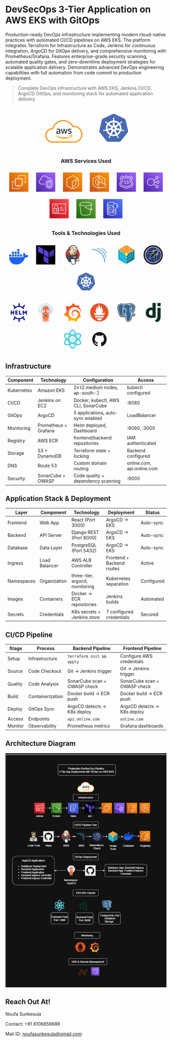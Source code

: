 # DevSecOps 3-Tier Application on AWS EKS with GitOps
Production-ready DevOps infrastructure implementing modern cloud-native practices with automated CI/CD pipelines on AWS EKS. The platform integrates Terraform for Infrastructure as Code, Jenkins for continuous integration, ArgoCD for GitOps delivery, and comprehensive monitoring with Prometheus/Grafana. Features enterprise-grade security scanning, automated quality gates, and zero-downtime deployment strategies for scalable application delivery. Demonstrates advanced DevOps engineering capabilities with full automation from code commit to production deployment.
> Complete DevOps infrastructure with AWS EKS, Jenkins CI/CD, ArgoCD GitOps, and monitoring stack for automated application delivery.

<p align="center">
  <img src="05-icons-k8s/aws-logo.png" alt="AWS" width="130" style="margin: 20px;"/>
  <img src="05-icons-k8s/Kubernetes.png" alt="Kubernetes" width="95" style="margin: 20px;"/>
</p>



<h3 align="center">AWS Services Used</h3>

<p align="center">
  <img src="05-icons-k8s/ec2.png" alt="EC2" width="60" style="margin:10px"/>
  <img src="05-icons-k8s/virtual-private-cloud.png" alt="VPC" width="60" style="margin:10px"/>
  <img src="05-icons-k8s/Elastic Container Registry.png" alt="ECR" width="60" style="margin:10px"/>
  <img src="05-icons-k8s/EKS Cloud.png" alt="EKS" width="60" style="margin:10px"/>
  <img src="05-icons-k8s/Route 53.png" alt="Route 53" width="60" style="margin:10px"/>
  <img src="05-icons-k8s/Elastic Load Balancing.png" alt="LB" width="60" style="margin:10px"/>
  <img src="05-icons-k8s/Identity and Access Management.png" alt="IAM" width="60" style="margin:10px"/>
  <img src="05-icons-k8s/Simple Storage Service.png" alt="S3" width="60" style="margin:10px"/>
  <img src="05-icons-k8s/DynamoDB.png" alt="DynamoDB" width="60" style="margin:10px"/>
</p>


<h3 align="center">Tools & Technologies Used </h3>

<!-- Row 2 -->
<p align="center">
  <img src="05-icons-k8s/docker.png" alt="Docker" width="60" style="margin:10px"/>
  <img src="05-icons-k8s/terraform.jpg" alt="Terraform" width="60" style="margin:10px"/>
  <img src="05-icons-k8s/jenkins.png" alt="Jenkins" width="60" style="margin:10px"/>
  <img src="05-icons-k8s/sonarqube.png" alt="SonarQube" width="60" style="margin:10px"/>
  <img src="05-icons-k8s/trivy.png" alt="Trivy" width="60" style="margin:10px"/>
  <img src="05-icons-k8s/owasp.png" alt="OWASP" width="60" style="margin:10px"/>
  <img src="05-icons-k8s/Kubernetes.png" alt="Kubernetes" width="60" style="margin:10px"/>
</p>

<!-- Row 3 -->
<p align="center">
  <img src="05-icons-k8s/Helm.png" alt="Helm" width="60" style="margin:10px"/>
  <img src="05-icons-k8s/Argo CD.png" alt="Argo CD" width="60" style="margin:10px"/>
  <img src="05-icons-k8s/Grafana.png" alt="Grafana" width="60" style="margin:10px"/>
  <img src="05-icons-k8s/Prometheus.png" alt="Prometheus" width="60" style="margin:10px"/>
  <img src="05-icons-k8s/PostgresSQL.png" alt="Postgres" width="60" style="margin:10px"/>
  <img src="05-icons-k8s/Django.png" alt="Django" width="60" style="margin:10px"/>
  <img src="05-icons-k8s/react.png" alt="React" width="60" style="margin:10px"/>
  <img src="05-icons-k8s/github.png" alt="GitHub" width="60" style="margin:10px"/>
</p>

## Infrastructure
| Component   | Technology             | Configuration                                    | Access                                   |
|-------------|------------------------|--------------------------------------------------|------------------------------------------|
| Kubernetes  | Amazon EKS              | 2x t2.medium nodes, ap-south-1                    | kubectl configured                       |
| CI/CD       | Jenkins on EC2          | Docker, kubectl, AWS CLI, SonarCube              | :8080                                    |
| GitOps      | ArgoCD                  | 5 applications, auto-sync enabled                | LoadBalancer                             |
| Monitoring  | Prometheus + Grafana    | Helm deployed, Dashboard                 | :9090, :3000                             |
| Registry    | AWS ECR                 | frontend/backend repositories                    | IAM authenticated                        |
| Storage     | S3 + DynamoDB           | Terraform state + locking                        | Backend configured                       |
| DNS         | Route 53                | Custom domain routing                            | online.com, api.online.com       |
| Security    | SonarCube + OWASP       | Code quality + dependency scanning               | :9000                                    |

## Application Stack & Deployment
| Layer      | Component     | Technology                    | Deployment                | Status      |
|------------|--------------|--------------------------------|---------------------------|-------------|
| Frontend   | Web App       | React (Port 3000)              | ArgoCD → EKS               | Auto-sync   |
| Backend    | API Server    | Django REST (Port 8000)        | ArgoCD → EKS               | Auto-sync   |
| Database   | Data Layer    | PostgreSQL (Port 5432)         | ArgoCD → EKS               | Auto-sync   |
| Ingress    | Load Balancer | AWS ALB Controller             | Frontend + Backend routes  | Active      |
| Namespaces | Organization  | three-tier, argocd, monitoring | Kubernetes separation      | Configured  |
| Images     | Containers    | Docker → ECR repositories      | Jenkins builds             | Automated   |
| Secrets    | Credentials   | K8s secrets + Jenkins store    | 7 configured credentials   | Secured     |

## CI/CD Pipeline
| Stage   | Process         | Backend Pipeline                         | Frontend Pipeline                  |
|---------|----------------|------------------------------------------|-------------------------------------|
| Setup   | Infrastructure | `terraform init && apply`                | Configure AWS credentials          |
| Source  | Code Checkout  | Git → Jenkins trigger                     | Git → Jenkins trigger               |
| Quality | Code Analysis  | SonarCube scan + OWASP check              | SonarCube scan + OWASP check        |
| Build   | Containerization | Docker build → ECR push                  | Docker build → ECR push             |
| Deploy  | GitOps Sync    | ArgoCD detects → K8s deploy               | ArgoCD detects → K8s deploy         |
| Access  | Endpoints      | `api.online.com`                      | `online.com`                    |
| Monitor | Observability  | Prometheus metrics                        | Grafana dashboards                  |

## Architecture Diagram
<p align="center">
  <img src="07-architecture/k8s-architecture.png" alt="Architecture Diagram" width="800"/>
</p>

## Reach Out At!

Noufa Sunkesula

Contact: +91 8106859686

Mail ID: noufasunkesula@gmail.com

